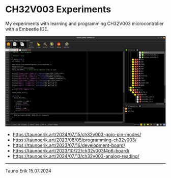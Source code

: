# CH32V003 Experiments

My experiments with learning and programming CH32V003 microcontroller with a Embeetle IDE.

![Embeetle IDE](img/tauno_erik_embeetle_ide.png)

* https://taunoerik.art/2024/07/15/ch32v003-gpio-pin-modes/
* https://taunoerik.art/2023/08/05/programming-ch32v003/
* https://taunoerik.art/2023/07/16/development-board/
* https://taunoerik.art/2023/10/22/ch32v003f4p6-board/
* https://taunoerik.art/2024/07/13/ch32v003-analog-reading/

______
Tauno Erik 15.07.2024
